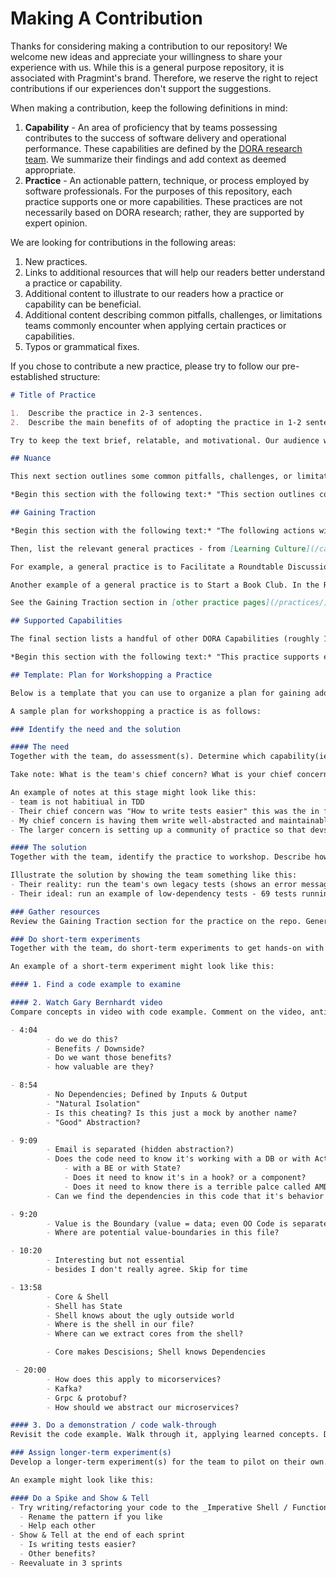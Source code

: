 # Making A Contribution

Thanks for considering making a contribution to our repository! We welcome new ideas and appreciate your willingness to share your experience with us. While this is a general purpose repository, it is associated with Pragmint's brand. Therefore, we reserve the right to reject contributions if our experiences don't support the suggestions.

When making a contribution, keep the following definitions in mind:

1. **Capability** - An area of proficiency that by teams possessing contributes to the success of software delivery and operational performance. These capabilities are defined by the [DORA research team](https://dora.dev/). We summarize their findings and add context as deemed appropriate.
2. **Practice** - An actionable pattern, technique, or process employed by software professionals. For the purposes of this repository, each practice supports one or more capabilities. These practices are not necessarily based on DORA research; rather, they are supported by expert opinion.

We are looking for contributions in the following areas:

1. New practices.
2. Links to additional resources that will help our readers better understand a practice or capability.
3. Additional content to illustrate to our readers how a practice or capability can be beneficial.
4. Additional content describing common pitfalls, challenges, or limitations teams commonly encounter when applying certain practices or capabilities.
5. Typos or grammatical fixes.

If you chose to contribute a new practice, please try to follow our pre-established structure:

```markdown
# Title of Practice

1.  Describe the practice in 2-3 sentences. 
2.  Describe the main benefits of of adopting the practice in 1-2 sentences.

Try to keep the text brief, relatable, and motivational. Our audience wants a quick read. The writing style should be conversational, not academic; the details should be higher level (think overview or summary), not too technical.

## Nuance

This next section outlines some common pitfalls, challenges, or limitations that teams commonly encounter when adopting this practice (roughly 3-5). Each nuance should have a title (styled as a subhead) and a brief description (3-5 sentences).

*Begin this section with the following text:* "This section outlines common pitfalls, challenges, or limitations teams commonly encounter when applying this practice. The goal here is not to discourage you. Rather, the goal is to arm you with the appropriate context so that you can make an informed decision about when and how to implement the practice with your team(s)."

## Gaining Traction

*Begin this section with the following text:* "The following actions will help your team implement this practice."

Then, list the relevant general practices - from [Learning Culture](/capabilities/learning-culture.md) - and how to put those general practices to use by adding specifics such as talking points, demonstration instructions, roundtable discussion prompts, and links to external resources.

For example, a general practice is to Facilitate a Roundtable Discussion. In the Run Pair Programming Sessions practice, we elaborate on how to facilitate a roundtable discussion by listing specific discussion prompts related to pair programming such as, "How frequently do we engage in pair programming sessions, and are they integrated into our regular workflow?"

Another example of a general practice is to Start a Book Club. In the Reduce Coupling Between Abstractions practice, we list specific books that can help put this practice to use such as "Refactoring" by Martin Fowler and "Clean Architecture" by Robert C. Martin.

See the Gaining Traction section in [other practice pages](/practices/) for more examples.

## Supported Capabilities

The final section lists a handful of other DORA Capabilities (roughly 1-4) that are related to the Practice, either because they're similar or because you need one to accomplish the other. Each Capability should have a title (styled as a subhead) and brief description (2-4 sentences). The title should be an  existing, linked DORA Capability from the repository.

*Begin this section with the following text:* "This practice supports enhanced performance in the following capabilities."

## Template: Plan for Workshopping a Practice

Below is a template that you can use to organize a plan for gaining adoption around a practice. 

A sample plan for workshopping a practice is as follows: 

### Identify the need and the solution

#### The need
Together with the team, do assessment(s). Determine which capability(ies) the team needs to improve. Prioritize the most important capability and focus on it. 

Take note: What is the team's chief concern? What is your chief concern? What does the current state of affairs look like? What is comfortable and standard? 

An example of notes at this stage might look like this: 
- team is not habitiual in TDD
- Their chief concern was "How to write tests easier" this was the in for IS/FC
- My chief concern is having them write well-abstracted and maintainable software
- The larger concern is setting up a community of practice so that devs can talk about and share coding ideas

#### The solution
Together with the team, identify the practice to workshop. Describe how it will support the team and allow them to gain proficiency in the capability.

Illustrate the solution by showing the team something like this: 
- Their reality: run the team's own legacy tests (shows an error message because these tests were abandoned, never properly maintained or run, and eventually were deleted)
- Their ideal: run an example of low-dependency tests - 69 tests running in 0.08 seconds

### Gather resources  
Review the Gaining Traction section for the practice on the repo. Generate ideas for resources to show the team. Whittle down resources to those that best serve the team's needs. 

### Do short-term experiments 
Together with the team, do short-term experiments to get hands-on with specific resources. This way, you can introduce the practice and demonstrate its value. 

An example of a short-term experiment might look like this: 

#### 1. Find a code example to examine

#### 2. Watch Gary Bernhardt video 
Compare concepts in video with code example. Comment on the video, anticipating points of concern/interest:

- 4:04    
        - do we do this?
        - Benefits / Downside?
        - Do we want those benefits?
        - how valuable are they?

- 8:54    
        - No Dependencies; Defined by Inputs & Output
        - "Natural Isolation"
        - Is this cheating? Is this just a mock by another name?
        - "Good" Abstraction?

- 9:09    
        - Email is separated (hidden abstraction?)
        - Does the code need to know it's working with a DB or with Active record?
            - with a BE or with State?
            - Does it need to know it's in a hook? or a component?
            - Does it need to know there is a terrible palce called AMD?
        - Can we find the dependencies in this code that it's behavior doesn't really need to care about?

- 9:20    
        - Value is the Boundary (value = data; even OO Code is separate from it)
        - Where are potential value-boundaries in this file?

- 10:20   
        - Interesting but not essential
        - besides I don't really agree. Skip for time

- 13:58   
        - Core & Shell
        - Shell has State
        - Shell knows about the ugly outside world
        - Where is the shell in our file?
        - Where can we extract cores from the shell?

        - Core makes Descisions; Shell knows Dependencies

 - 20:00   
        - How does this apply to micorservices?
        - Kafka?
        - Grpc & protobuf?
        - How should we abstract our microservices?

#### 3. Do a demonstration / code walk-through
Revisit the code example. Walk through it, applying learned concepts. Discuss the differences of low-dependency tests and high-dependency tests, as well as dependencies.

### Assign longer-term experiment(s) 
Develop a longer-term experiment(s) for the team to pilot on their own. 

An example might look like this:

#### Do a Spike and Show & Tell
- Try writing/refactoring your code to the _Imperative Shell / Functional Core Pattern_
  - Rename the pattern if you like
  - Help each other
- Show & Tell at the end of each sprint
  - Is writing tests easier?
  - Other benefits?
- Reevaluate in 3 sprints
 
```
